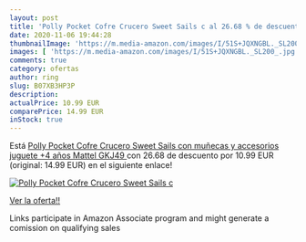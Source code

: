 ```yaml
---
layout: post
title: 'Polly Pocket Cofre Crucero Sweet Sails c al 26.68 % de descuento'
date: 2020-11-06 19:44:28
thumbnailImage: 'https://m.media-amazon.com/images/I/51S+JQXNGBL._SL200_.jpg'
images: [ 'https://m.media-amazon.com/images/I/51S+JQXNGBL._SL200_.jpg' ]
comments: true
category: ofertas
author: ring
slug: B07XB3HP3P
description:
actualPrice: 10.99 EUR
comparePrice: 14.99 EUR
inStock: true
---
```


Está [Polly Pocket Cofre Crucero Sweet Sails con muñecas y accesorios  juguete +4 años  Mattel GKJ49 ](https://www.amazon.es/dp/B07XB3HP3P/?tag=tolees-21) con 26.68 de descuento por 10.99 EUR (original: 14.99 EUR) en el siguiente enlace!

[![Polly Pocket Cofre Crucero Sweet Sails c](https://m.media-amazon.com/images/I/51S+JQXNGBL._SL200_.jpg)](https://www.amazon.es/dp/B07XB3HP3P/?tag=tolees-21)

[Ver la oferta!!](https://www.amazon.es/dp/B07XB3HP3P/?tag=tolees-21)

Links participate in Amazon Associate program and might generate a comission on qualifying sales


